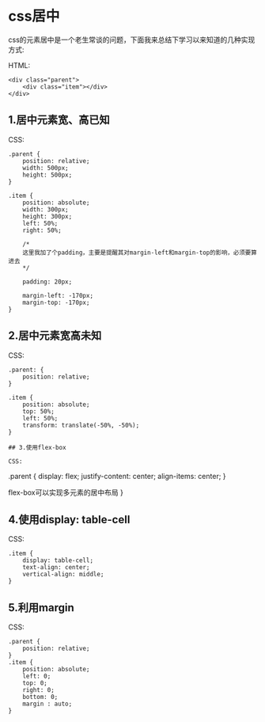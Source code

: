 # css居中 
css的元素居中是一个老生常谈的问题，下面我来总结下学习以来知道的几种实现方式:

HTML:
```
<div class="parent">
	<div class="item"></div>
</div>
```

## 1.居中元素宽、高已知

CSS:
```
.parent {
	position: relative;
	width: 500px;
	height: 500px;
}

.item {
	position: absolute;
	width: 300px;
	height: 300px;
	left: 50%;
	right: 50%;

    /*
    这里我加了个padding，主要是提醒其对margin-left和margin-top的影响，必须要算进去
    */

	padding: 20px;

	margin-left: -170px;
	margin-top: -170px;
}
```
## 2.居中元素宽高未知

CSS:
```
.parent: {
	position: relative;
}

.item {
	position: absolute;
	top: 50%;
	left: 50%;
	transform: translate(-50%, -50%);
}

## 3.使用flex-box

CSS:
```
.parent {
	display: flex;
	justify-content: center;
	align-items: center;
}

flex-box可以实现多元素的居中布局
}

## 4.使用display: table-cell

CSS:
```
.item {
	display: table-cell;
	text-align: center;
	vertical-align: middle;
}
```

## 5.利用margin

CSS:
```
.parent {
	position: relative;
}
.item {
	position: absolute;
	left: 0;
	top: 0;
	right: 0;
	bottom: 0;
	margin : auto;
}